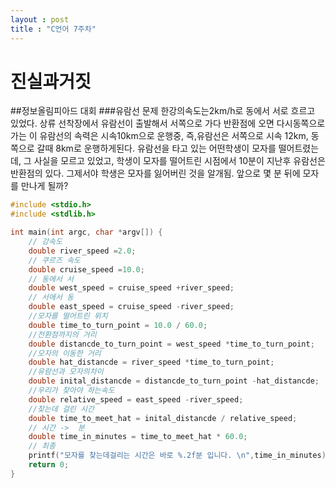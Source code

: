 ```yaml
---
layout : post
title : "C언어 7주차"
---
```

# 진실과거짓
 
##정보올림피아드 대회
###유람선 문제
한강의속도는2km/h로 동에서 서로 흐르고 있었다.
상류 선착장에서 유람선이 출발해서 서쪽으로 가다 반환점에 오면 다시동쪽으로가는
이 유람선의 속력은 시속10km으로 운행중,
즉,유람선은 서쪽으로 시속 12km,
동쪽으로 갈때 8km로 운행하게된다.
유람선을 타고 있는 어떤학생이 모자를 떨어트렸는데,
그 사실을 모르고 있었고,
학생이 모자를 떨어트린 시점에서 10분이 지난후 유람선은 반환점의 있다.
그제서야 학생은 모자를 잃어버린 것을 알개됨.
앞으로 몇 분 뒤에 모자를 만나게 될까? 

```c
#include <stdio.h>
#include <stdlib.h>

int main(int argc, char *argv[]) {
    // 강속도
	double river_speed =2.0;
	// 쿠르즈 속도 
	double cruise_speed =10.0;
	// 동에서 서 
	double west_speed = cruise_speed +river_speed;
	// 서에서 동 
	double east_speed = cruise_speed -river_speed;
	//모자를 떨어트린 위치 
	double time_to_turn_point = 10.0 / 60.0;
	//전환점까지의 거리
	double distancde_to_turn_point = west_speed *time_to_turn_point;
	//모자의 이동한 거리 
	double hat_distancde = river_speed *time_to_turn_point;
	//유람선과 모자의차이  
	double inital_distancde = distancde_to_turn_point -hat_distancde;
	//우리가 찾아야 하는속도 
	double relative_speed = east_speed -river_speed;
	//찾는데 걸린 시간 
	double time_to_meet_hat = inital_distancde / relative_speed;
	// 시간 ->  분 
	double time_in_minutes = time_to_meet_hat * 60.0;
	// 최종 
	printf("모자를 찾는데걸리는 시간은 바로 %.2f분 입니다. \n",time_in_minutes);
	return 0;
}
```
